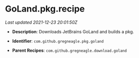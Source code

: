 # GoLand.pkg.recipe

_Last updated 2021-12-23 20:01:50Z_

- **Description**: Downloads JetBrains GoLand and builds a pkg.

- **Identifier**: `com.github.gregneagle.pkg.goland`

- **Parent Recipes**: `com.github.gregneagle.download.goland`
